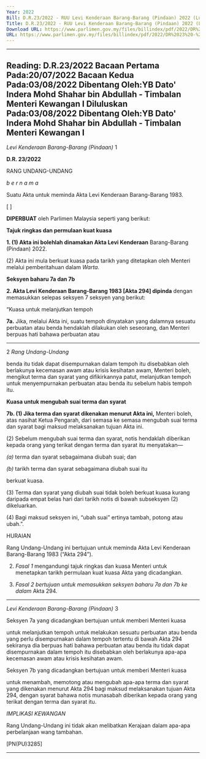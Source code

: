 ```yaml
---
Year: 2022
Bill: D.R.23/2022 - RUU Levi Kenderaan Barang-Barang (Pindaan) 2022 (Lulus)
Title: D.R.23/2022 - RUU Levi Kenderaan Barang-Barang (Pindaan) 2022 (Lulus)
Download URL: https://www.parlimen.gov.my/files/billindex/pdf/2022/DR%2023%20-%20bm.pdf
URL: https://www.parlimen.gov.my/files/billindex/pdf/2022/DR%2023%20-%20bm.pdf
---
```

---
Reading:
D.R.23/2022
Bacaan Pertama Pada:20/07/2022
Bacaan Kedua Pada:03/08/2022
Dibentang Oleh:YB Dato' Indera Mohd Shahar bin Abdullah - Timbalan Menteri Kewangan I
Diluluskan Pada:03/08/2022
Dibentang Oleh:YB Dato' Indera Mohd Shahar bin Abdullah - Timbalan Menteri Kewangan I
---

_Levi Kenderaan Barang-Barang (Pindaan)_ 1

**D.R. 23/2022**

RANG UNDANG-UNDANG

_b e r n a m a_

Suatu Akta untuk meminda Akta Levi Kenderaan Barang-Barang 1983.

[ ]

**DIPERBUAT** oleh Parlimen Malaysia seperti yang berikut:

**Tajuk ringkas dan permulaan kuat kuasa**

**1. (1) Akta ini bolehlah dinamakan Akta Levi Kenderaan**
Barang-Barang (Pindaan) 2022.

(2) Akta ini mula berkuat kuasa pada tarikh yang ditetapkan
oleh Menteri melalui pemberitahuan dalam _Warta._

**Seksyen baharu 7a dan 7b**

**2. Akta Levi Kenderaan Barang-Barang 1983 [Akta 294] dipinda**
dengan memasukkan selepas seksyen 7 seksyen yang berikut:

“Kuasa untuk melanjutkan tempoh

**7a.** Jika, melalui Akta ini, suatu tempoh dinyatakan yang
dalamnya sesuatu perbuatan atau benda hendaklah dilakukan
oleh seseorang, dan Menteri berpuas hati bahawa perbuatan atau


-----

2 _Rang Undang-Undang_

benda itu tidak dapat disempurnakan dalam tempoh itu disebabkan
oleh berlakunya kecemasan awam atau krisis kesihatan awam,
Menteri boleh, mengikut terma dan syarat yang difikirkannya
patut, melanjutkan tempoh untuk menyempurnakan perbuatan
atau benda itu sebelum habis tempoh itu.

**Kuasa untuk mengubah suai terma dan syarat**

**7b. (1) Jika terma dan syarat dikenakan menurut Akta ini,**
Menteri boleh, atas nasihat Ketua Pengarah, dari semasa ke semasa
mengubah suai terma dan syarat bagi maksud melaksanakan
tujuan Akta ini.

(2) Sebelum mengubah suai terma dan syarat, notis hendaklah
diberikan kepada orang yang terikat dengan terma dan syarat itu
menyatakan—

_(a)_ terma dan syarat sebagaimana diubah suai; dan

_(b)_ tarikh terma dan syarat sebagaimana diubah suai itu

berkuat kuasa.

(3) Terma dan syarat yang diubah suai tidak boleh berkuat kuasa
kurang daripada empat belas hari dari tarikh notis di bawah
subseksyen (2) dikeluarkan.

(4) Bagi maksud seksyen ini, “ubah suai” ertinya tambah,
potong atau ubah.”.

HURAIAN

Rang Undang-Undang ini bertujuan untuk meminda Akta Levi Kenderaan
Barang-Barang 1983 (“Akta 294”).

2. _Fasal 1_ mengandungi tajuk ringkas dan kuasa Menteri untuk menetapkan
tarikh permulaan kuat kuasa Akta yang dicadangkan.

3. _Fasal 2 bertujuan untuk memasukkan seksyen baharu 7a dan 7b ke dalam_
Akta 294.


-----

_Levi Kenderaan Barang-Barang (Pindaan)_ 3

Seksyen 7a yang dicadangkan bertujuan untuk memberi Menteri kuasa

untuk melanjutkan tempoh untuk melakukan sesuatu perbuatan atau benda
yang perlu disempurnakan dalam tempoh tertentu di bawah Akta 294 sekiranya
dia berpuas hati bahawa perbuatan atau benda itu tidak dapat disempurnakan
dalam tempoh itu disebabkan oleh berlakunya apa-apa kecemasan awam atau
krisis kesihatan awam.

Seksyen 7b yang dicadangkan bertujuan untuk memberi Menteri kuasa

untuk menambah, memotong atau mengubah apa-apa terma dan syarat yang
dikenakan menurut Akta 294 bagi maksud melaksanakan tujuan Akta 294,
dengan syarat bahawa notis munasabah diberikan kepada orang yang terikat
dengan terma dan syarat itu.

_IMPLIKASI KEWANGAN_

Rang Undang-Undang ini tidak akan melibatkan Kerajaan dalam apa-apa
perbelanjaan wang tambahan.

[PN(PU)3285]


-----

